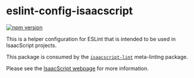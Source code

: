 # eslint-config-isaacscript

[![npm version](https://img.shields.io/npm/v/eslint-config-isaacscript.svg)](https://www.npmjs.com/package/eslint-config-isaacscript)

This is a helper configuration for ESLint that is intended to be used in IsaacScript projects.

This package is consumed by the [`isaacscript-lint`](https://github.com/IsaacScript/isaacscript-lint) meta-linting package.

Please see the [IsaacScript webpage](https://isaacscript.github.io/) for more information.
